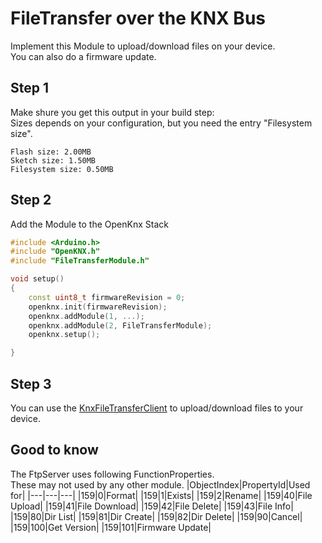 # FileTransfer over the KNX Bus

Implement this Module to upload/download files on your device.  
You can also do a firmware update.  

## Step 1
Make shure you get this output in your build step:  
Sizes depends on your configuration, but you need the entry "Filesystem size".
```
Flash size: 2.00MB
Sketch size: 1.50MB
Filesystem size: 0.50MB
```

## Step 2
Add the Module to the OpenKnx Stack
```C++
#include <Arduino.h>
#include "OpenKNX.h"
#include "FileTransferModule.h"

void setup()
{
	const uint8_t firmwareRevision = 0;
    openknx.init(firmwareRevision);
    openknx.addModule(1, ...);
    openknx.addModule(2, FileTransferModule);
    openknx.setup();

}
```

## Step 3
You can use the [KnxFileTransferClient](https://github.com/OpenKNX/KnxFileTransferClient) to upload/download files to your device.

## Good to know
The FtpServer uses following FunctionProperties.  
These may not used by any other module.
|ObjectIndex|PropertyId|Used for|
|---|---|---|
|159|0|Format|
|159|1|Exists|
|159|2|Rename|
|159|40|File Upload|
|159|41|File Download|
|159|42|File Delete|
|159|43|File Info|
|159|80|Dir List|
|159|81|Dir Create|
|159|82|Dir Delete|
|159|90|Cancel|
|159|100|Get Version|
|159|101|Firmware Update|
